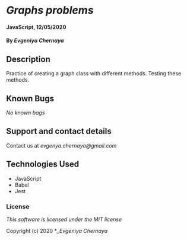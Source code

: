 # _Graphs problems_

#### JavaScript, 12/05/2020

#### By _**Evgeniya Chernaya**_

## Description

Practice of creating a graph class with different methods. Testing these methods.

## Known Bugs

_No known bags_

## Support and contact details

Contact us at _evgenya.chernaya@gmail.com_

## Technologies Used

  * JavaScript
  * Babel
  * Jest

### License

_This software is licensed under the MIT license_

Copyright (c) 2020 **_Evgeniya Chernaya*